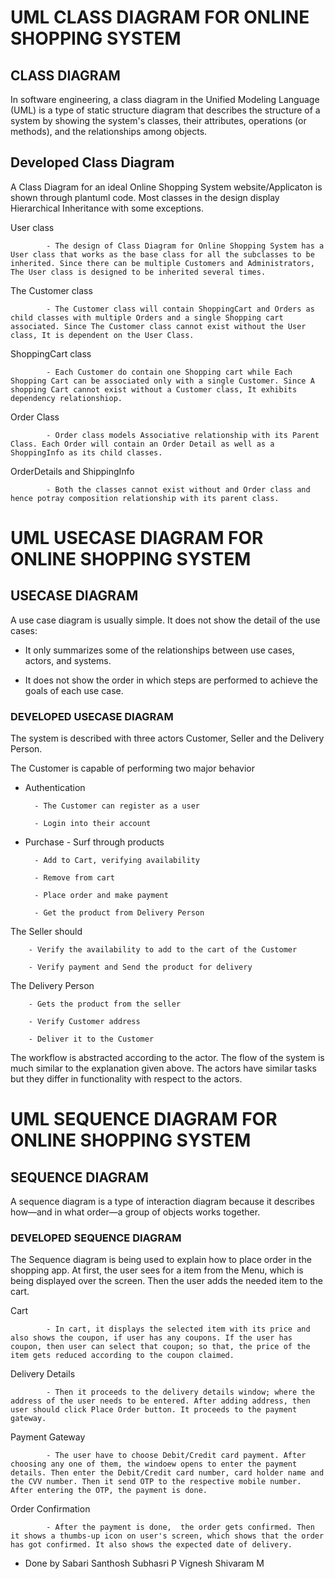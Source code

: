 # UML CLASS DIAGRAM FOR ONLINE SHOPPING SYSTEM #

## CLASS DIAGRAM ##
In software engineering, a class diagram in the Unified Modeling Language (UML) is a type of static structure diagram that describes the structure of a system by showing the system's classes, their attributes, operations (or methods), and the relationships among objects.

## Developed Class Diagram ##

A Class Diagram for an ideal Online Shopping System website/Applicaton is shown through plantuml code. Most classes in the design display Hierarchical Inheritance with some exceptions. 

User class 
    
            - The design of Class Diagram for Online Shopping System has a User class that works as the base class for all the subclasses to be inherited. Since there can be multiple Customers and Administrators, The User class is designed to be inherited several times.

The Customer class 
    
            - The Customer class will contain ShoppingCart and Orders as child classes with multiple Orders and a single Shopping cart associated. Since The Customer class cannot exist without the User class, It is dependent on the User Class.
            
ShoppingCart class 
    
            - Each Customer do contain one Shopping cart while Each Shopping Cart can be associated only with a single Customer. Since A shopping Cart cannot exist without a Customer class, It exhibits dependency relationshiop. 
            
Order Class 
            
            - Order class models Associative relationship with its Parent Class. Each Order will contain an Order Detail as well as a ShoppingInfo as its child classes.
            
OrderDetails and ShippingInfo 
    
            - Both the classes cannot exist without and Order class and hence potray composition relationship with its parent class.

# UML USECASE DIAGRAM FOR ONLINE SHOPPING SYSTEM

## USECASE DIAGRAM
 
A use case diagram is usually simple. It does not show the detail of the use cases:

- It only summarizes some of the relationships between use cases, actors, and systems.

- It does not show the order in which steps are performed to achieve the goals of each use case.

### DEVELOPED USECASE DIAGRAM

The system is described with three actors Customer, Seller and the Delivery Person.

The Customer is capable of performing two major behavior

- Authentication

        - The Customer can register as a user
 
        - Login into their account

- Purchase - Surf through products

        - Add to Cart, verifying availability

        - Remove from cart

        - Place order and make payment

        - Get the product from Delivery Person

The Seller should

        - Verify the availability to add to the cart of the Customer

        - Verify payment and Send the product for delivery
 
The Delivery Person

        - Gets the product from the seller

        - Verify Customer address

        - Deliver it to the Customer

The workflow is abstracted according to the actor. The flow of the system is much similar to the explanation given above. The actors have similar tasks but they differ in functionality with respect to the actors.



# UML SEQUENCE DIAGRAM FOR ONLINE SHOPPING SYSTEM

## SEQUENCE DIAGRAM

A sequence diagram is a type of interaction diagram because it describes how—and in what order—a group of objects works together.

### DEVELOPED SEQUENCE DIAGRAM

The Sequence diagram is being used to explain how to place  order in the shopping app. At first, the user sees for a item from the Menu, which is being displayed over the screen. Then the user adds the needed item to the cart. 

Cart 
    
            - In cart, it displays the selected item with its price and also shows the coupon, if user has any coupons. If the user has coupon, then user can select that coupon; so that, the price of the item gets reduced according to the coupon claimed.

Delivery Details 
    
            - Then it proceeds to the delivery details window; where the address of the user needs to be entered. After adding address, then user should click Place Order button. It proceeds to the payment gateway.

Payment Gateway 
    
            - The user have to choose Debit/Credit card payment. After choosing any one of them, the windoew opens to enter the payment details. Then enter the Debit/Credit card number, card holder name and the CVV number. Then it send OTP to the respective mobile number. After entering the OTP, the payment is done.

Order Confirmation 
    
            - After the payment is done,  the order gets confirmed. Then it shows a thumbs-up icon on user's screen, which shows that the order has got confirmed. It also shows the expected date of delivery.

- Done by
  Sabari Santhosh 
  Subhasri P
  Vignesh Shivaram M
